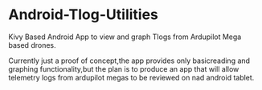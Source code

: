 Android-Tlog-Utilities
======================

Kivy Based Android App to view and graph Tlogs from Ardupilot Mega based drones.

Currently just a proof of concept,the app provides only basicreading and graphing functionality,but the plan is to produce an app that will allow 
telemetry logs from ardupilot megas to be reviewed on nad android tablet.
